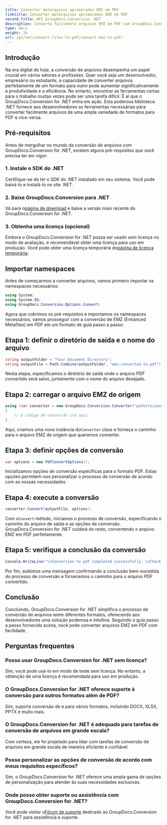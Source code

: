 ```yaml
---
title: Converter metarquivos aprimorados EMZ em PDF
linktitle: Converter metarquivos aprimorados EMZ em PDF
second_title: API GroupDocs.Conversion .NET
description: Converta facilmente arquivos EMZ em PDF com GroupDocs.Conversion for .NET. Simplifique suas tarefas de conversão de arquivos.
type: docs
weight: 16
url: /pt/net/convert-files-to-pdf/convert-emz-to-pdf/
---
```

## Introdução
Na era digital de hoje, a conversão de arquivos desempenha um papel crucial em vários setores e profissões. Quer você seja um desenvolvedor, empresário ou estudante, a capacidade de converter arquivos perfeitamente de um formato para outro pode aumentar significativamente a produtividade e a eficiência. No entanto, encontrar as ferramentas certas para o trabalho muitas vezes pode ser uma tarefa difícil. É aí que o GroupDocs.Conversion for .NET entra em ação. Esta poderosa biblioteca .NET fornece aos desenvolvedores as ferramentas necessárias para converter facilmente arquivos de uma ampla variedade de formatos para PDF e vice-versa.
## Pré-requisitos
Antes de mergulhar no mundo da conversão de arquivos com GroupDocs.Conversion for .NET, existem alguns pré-requisitos que você precisa ter em vigor:
### 1. Instale o SDK do .NET
Certifique-se de ter o SDK do .NET instalado em seu sistema. Você pode baixá-lo e instalá-lo no site .NET.
### 2. Baixe GroupDocs.Conversion para .NET
 Vá para o[página de download](https://releases.groupdocs.com/conversion/net/) e baixe a versão mais recente do GroupDocs.Conversion for .NET.
### 3. Obtenha uma licença (opcional)
 Embora o GroupDocs.Conversion for .NET possa ser usado sem licença no modo de avaliação, é recomendável obter uma licença para uso em produção. Você pode obter uma licença temporária do[página de licença temporária](https://purchase.groupdocs.com/temporary-license/).

## Importar namespaces
Antes de começarmos a converter arquivos, vamos primeiro importar os namespaces necessários:
```csharp
using System;
using System.IO;
using GroupDocs.Conversion.Options.Convert;
```
Agora que cobrimos os pré-requisitos e importamos os namespaces necessários, vamos prosseguir com a conversão de EMZ (Enhanced Metafiles) em PDF em um formato de guia passo a passo:
## Etapa 1: definir o diretório de saída e o nome do arquivo
```csharp
string outputFolder = "Your Document Directory";
string outputFile = Path.Combine(outputFolder, "emz-converted-to.pdf");
```
Nesta etapa, especificamos o diretório de saída onde o arquivo PDF convertido será salvo, juntamente com o nome do arquivo desejado.
## Etapa 2: carregar o arquivo EMZ de origem
```csharp
using (var converter = new GroupDocs.Conversion.Converter("path/to/your/emz/file.emz"))
{
    // O código de conversão irá aqui
}
```
 Aqui, criamos uma nova instância do`Converter` class e forneça o caminho para o arquivo EMZ de origem que queremos converter.
## Etapa 3: definir opções de conversão
```csharp
var options = new PdfConvertOptions();
```
Inicializamos opções de conversão específicas para o formato PDF. Estas opções permitem-nos personalizar o processo de conversão de acordo com as nossas necessidades.
## Etapa 4: execute a conversão
```csharp
converter.Convert(outputFile, options);
```
 Com o`Convert` método, iniciamos o processo de conversão, especificando o caminho do arquivo de saída e as opções de conversão. GroupDocs.Conversion for .NET cuidará do resto, convertendo o arquivo EMZ em PDF perfeitamente.
## Etapa 5: verifique a conclusão da conversão
```csharp
Console.WriteLine("\nConversion to pdf completed successfully. \nCheck output in {0}", outputFolder);
```
Por fim, exibimos uma mensagem confirmando a conclusão bem-sucedida do processo de conversão e fornecemos o caminho para o arquivo PDF convertido.

## Conclusão
Concluindo, GroupDocs.Conversion for .NET simplifica o processo de conversão de arquivos entre diferentes formatos, oferecendo aos desenvolvedores uma solução poderosa e intuitiva. Seguindo o guia passo a passo fornecido acima, você pode converter arquivos EMZ em PDF com facilidade.
## Perguntas frequentes
### Posso usar GroupDocs.Conversion for .NET sem licença?
Sim, você pode usá-lo em modo de teste sem licença. No entanto, a obtenção de uma licença é recomendada para uso em produção.
### O GroupDocs.Conversion for .NET oferece suporte à conversão para outros formatos além de PDF?
Sim, suporta conversão de e para vários formatos, incluindo DOCX, XLSX, PPTX e muito mais.
### O GroupDocs.Conversion for .NET é adequado para tarefas de conversão de arquivos em grande escala?
Com certeza, ele foi projetado para lidar com tarefas de conversão de arquivos em grande escala de maneira eficiente e confiável.
### Posso personalizar as opções de conversão de acordo com meus requisitos específicos?
Sim, o GroupDocs.Conversion for .NET oferece uma ampla gama de opções de personalização para atender às suas necessidades exclusivas.
### Onde posso obter suporte ou assistência com GroupDocs.Conversion for .NET?
 Você pode visitar o[Fórum de suporte](https://forum.groupdocs.com/c/conversion/11) dedicado ao GroupDocs.Conversion for .NET para assistência e suporte.